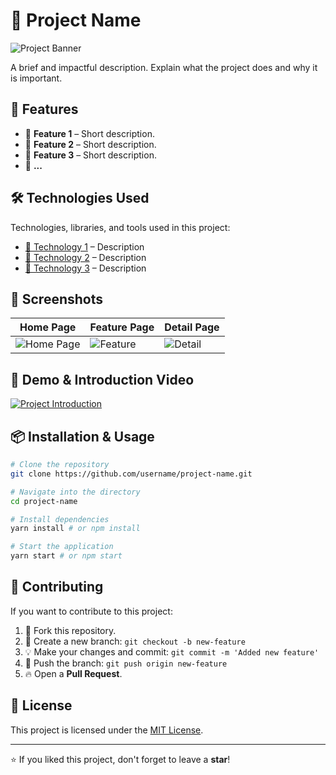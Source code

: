 # 📌 Project Name

![Project Banner](images/banner.png)

A brief and impactful description. Explain what the project does and why it is important.

## 🚀 Features

- 🔹 **Feature 1** – Short description.
- 🔹 **Feature 2** – Short description.
- 🔹 **Feature 3** – Short description.
- 🔹 **...**

## 🛠 Technologies Used

Technologies, libraries, and tools used in this project:

- [🔹 Technology 1](#) – Description
- [🔹 Technology 2](#) – Description
- [🔹 Technology 3](#) – Description

## 📸 Screenshots

| Home Page | Feature Page | Detail Page |
|-----------|-------------|-------------|
| ![Home Page](images/home.png) | ![Feature](images/feature.png) | ![Detail](images/detail.png) |

## 🎥 Demo & Introduction Video

[![Project Introduction](https://img.youtube.com/vi/VIDEO_ID/maxresdefault.jpg)](https://www.youtube.com/watch?v=VIDEO_ID)

## 📦 Installation & Usage

```sh
# Clone the repository
git clone https://github.com/username/project-name.git

# Navigate into the directory
cd project-name

# Install dependencies
yarn install # or npm install

# Start the application
yarn start # or npm start
```

## 🤝 Contributing

If you want to contribute to this project:

1. 🍴 Fork this repository.
2. 🌿 Create a new branch: `git checkout -b new-feature`
3. 💡 Make your changes and commit: `git commit -m 'Added new feature'`
4. 🚀 Push the branch: `git push origin new-feature`
5. 🔥 Open a **Pull Request**.

## 📄 License

This project is licensed under the [MIT License](LICENSE).

---

⭐ If you liked this project, don't forget to leave a **star**!
